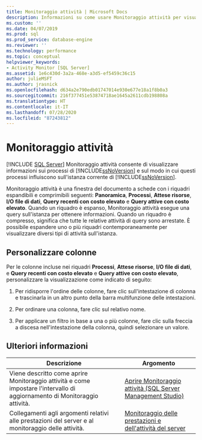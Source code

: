 ```yaml
---
title: Monitoraggio attività | Microsoft Docs
description: Informazioni su come usare Monitoraggio attività per visualizzare informazioni sui processi di SQL Server e su come questi processi influiscono sull'istanza corrente di SQL Server.
ms.custom: ''
ms.date: 04/07/2019
ms.prod: sql
ms.prod_service: database-engine
ms.reviewer: ''
ms.technology: performance
ms.topic: conceptual
helpviewer_keywords:
- Activity Monitor [SQL Server]
ms.assetid: 1e6c430d-3a2a-468e-a3d5-ef5459c36c15
author: julieMSFT
ms.author: jrasnick
ms.openlocfilehash: d634a2e790edb01747014e930e677e18a1f8b0a3
ms.sourcegitcommit: 216f377451e53874718ae1645a2611cdb198808a
ms.translationtype: HT
ms.contentlocale: it-IT
ms.lasthandoff: 07/28/2020
ms.locfileid: "87243812"
---
```

# <a name="activity-monitor"></a>Monitoraggio attività
 [!INCLUDE [SQL Server](../../includes/applies-to-version/sqlserver.md)]
Monitoraggio attività consente di visualizzare informazioni sui processi di [!INCLUDE[ssNoVersion](../../includes/ssnoversion-md.md)] e sul modo in cui questi processi influiscono sull'istanza corrente di [!INCLUDE[ssNoVersion](../../includes/ssnoversion-md.md)].  
  
Monitoraggio attività è una finestra del documento a schede con i riquadri espandibili e comprimibili seguenti: **Panoramica**, **Processi**, **Attese risorse**, **I/O file di dati**, **Query recenti con costo elevato** e **Query attive con costo elevato**. Quando un riquadro è espanso, Monitoraggio attività esegue una query sull'istanza per ottenere informazioni. Quando un riquadro è compresso, significa che tutte le relative attività di query sono arrestate. È possibile espandere uno o più riquadri contemporaneamente per visualizzare diversi tipi di attività sull'istanza.  
 
## <a name="customize-columns"></a>Personalizzare colonne 
Per le colonne incluse nei riquadri **Processi**, **Attese risorse**, **I/O file di dati**, e **Query recenti con costo elevato** e **Query attive con costo elevato**, personalizzare la visualizzazione come indicato di seguito:  
  
1.  Per ridisporre l'ordine delle colonne, fare clic sull'intestazione di colonna e trascinarla in un altro punto della barra multifunzione delle intestazioni.  
  
2.  Per ordinare una colonna, fare clic sul relativo nome.  
  
3.  Per applicare un filtro in base a una o più colonne, fare clic sulla freccia a discesa nell'intestazione della colonna, quindi selezionare un valore.  

## <a name="more-information"></a>Ulteriori informazioni  
   
|Descrizione|Argomento|  
|-|-|  
|Viene descritto come aprire Monitoraggio attività e come impostare l'intervallo di aggiornamento di Monitoraggio attività.|[Aprire Monitoraggio attività &#40;SQL Server Management Studio&#41;](../../relational-databases/performance-monitor/open-activity-monitor-sql-server-management-studio.md)|  
|Collegamenti agli argomenti relativi alle prestazioni del server e al monitoraggio delle attività.|[Monitoraggio delle prestazioni e dell'attività del server](../../relational-databases/performance/server-performance-and-activity-monitoring.md)|  
  
  
